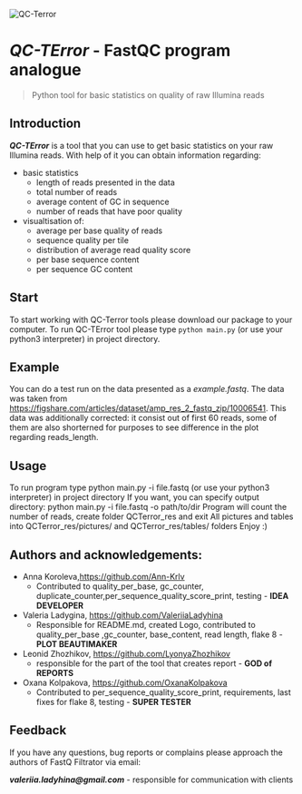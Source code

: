 ![QC-Terror](https://user-images.githubusercontent.com/71066938/142631946-18e9e670-1395-4050-8cf7-1acedd1b8687.png)
# *QC-TError* - FastQC program analogue
> Python tool for basic statistics on quality of raw Illumina reads

## Introduction
*__QC-TError__* is a tool that you can use to get basic statistics on your raw Illumina reads. With help of it you can obtain
information regarding:
* basic statistics
  * length of reads presented in the data
  * total number of reads
  * average content of GC in sequence
  * number of reads that have poor quality
* visualtisation of:
  * average per base quality of reads
  * sequence quality per tile
  * distribution of average read quality score
  * per base sequence content
  * per sequence GC content
 
## Start
To start working with QC-Terror tools please download our package to your computer. To run QC-TError tool please type 
`python main.py` (or use your python3 interpreter) in project directory. 

## Example
You can do a test run on the data presented as a *example.fastq*.  The data was taken from  
https://figshare.com/articles/dataset/amp_res_2_fastq_zip/10006541. This data was additionally corrected: it consist out of first 60 reads, some of them are also shorterned for purposes to see difference in the plot regarding reads_length.

## Usage
To run program type python main.py -i file.fastq (or use your python3 interpreter) in project directory
If you want, you can specify output directory: python main.py -i file.fastq -o path/to/dir
Program will count the number of reads, create folder QCTerror_res and exit
All pictures and tables into QCTerror_res/pictures/ and QCTerror_res/tables/ folders
Enjoy :)

## Authors and acknowledgements:
* Anna Koroleva,https://github.com/Ann-Krlv    
  * Contributed to quality_per_base, gc_counter, duplicate_counter,per_sequence_quality_score_print, testing - __IDEA DEVELOPER__
* Valeria Ladygina, https://github.com/ValeriiaLadyhina
  * Responsible for README.md, created Logo, contributed to quality_per_base ,gc_counter, base_content, read length, flake 8 - __PLOT BEAUTIMAKER__
* Leonid Zhozhikov, https://github.com/LyonyaZhozhikov
  * responsible for the part of the tool that creates report - __GOD of REPORTS__
* Oxana Kolpakova, https://github.com/OxanaKolpakova 
  * Contributed to per_sequence_quality_score_print, requirements, last fixes for flake 8, testing - __SUPER TESTER__

## Feedback
 If you have any questions, bug reports or complains please approach the authors of FastQ Filtrator via email:

 *__valeriia.ladyhina@gmail.com__* - responsible for communication with clients
 
